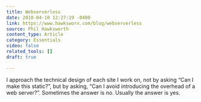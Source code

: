 ```yaml
---
title: Webserverless
date: 2018-04-10 12:27:19 -0400
link: https://www.hawksworx.com/blog/webserverless
source: Phil Hawksworth
content_type: Article
category: Essentials
video: false
related_tools: []
draft: true

---
```

I approach the technical design of each site I work on, not by asking “Can I make this static?”, but by asking, “Can I avoid introducing the overhead of a web server?”. Sometimes the answer is no. Usually the answer is yes.